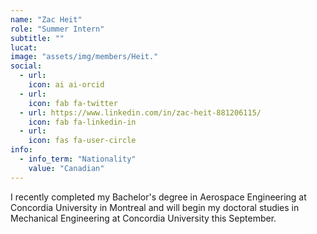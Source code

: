 ```yaml
---
name: "Zac Heit"
role: "Summer Intern"
subtitle: ""
lucat: 
image: "assets/img/members/Heit."
social:
  - url: 
    icon: ai ai-orcid
  - url: 
    icon: fab fa-twitter
  - url: https://www.linkedin.com/in/zac-heit-881206115/
    icon: fab fa-linkedin-in
  - url: 
    icon: fas fa-user-circle
info:
  - info_term: "Nationality"
    value: "Canadian"
---
```

I recently completed my Bachelor's degree in Aerospace Engineering at Concordia University in Montreal and will begin my doctoral studies in Mechanical Engineering at Concordia University this September.
